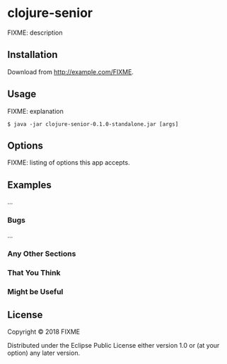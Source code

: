 # clojure-senior

FIXME: description

## Installation

Download from http://example.com/FIXME.

## Usage

FIXME: explanation

    $ java -jar clojure-senior-0.1.0-standalone.jar [args]

## Options

FIXME: listing of options this app accepts.

## Examples

...

### Bugs

...

### Any Other Sections
### That You Think
### Might be Useful

## License

Copyright © 2018 FIXME

Distributed under the Eclipse Public License either version 1.0 or (at
your option) any later version.
